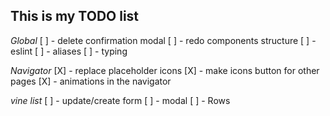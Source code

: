 ## This is my TODO list


*Global*
[ ] - delete confirmation modal
[ ] - redo components structure
[ ] - eslint
[ ] - aliases
[ ] - typing

*Navigator*
[X] - replace placeholder icons
[X] - make icons button for other pages
[X] - animations in the navigator

*vine list*
[ ] - update/create form
    [ ] - modal
[ ] - Rows
